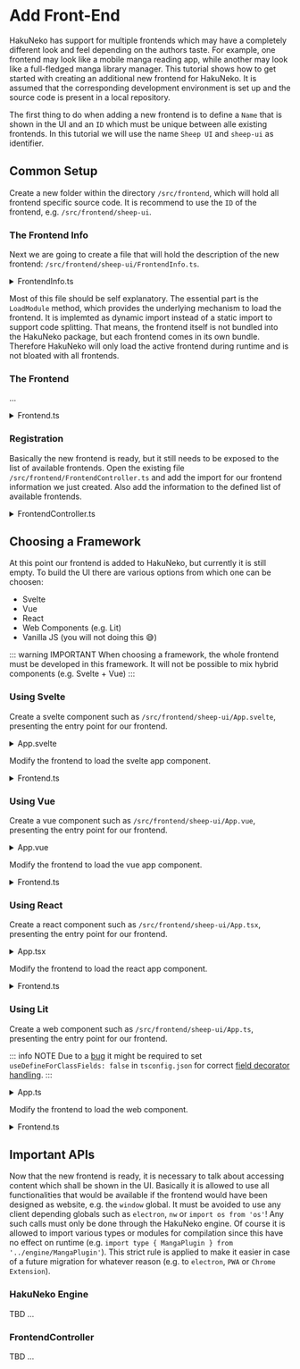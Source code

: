 # Add Front-End

HakuNeko has support for multiple frontends which may have a completely different look and feel depending on the authors taste.
For example, one frontend may look like a mobile manga reading app, while another may look like a full-fledged manga library manager.
This tutorial shows how to get started with creating an additional new frontend for HakuNeko.
It is assumed that the corresponding development environment is set up and the source code is present in a local repository.

The first thing to do when adding a new frontend is to define a `Name` that is shown in the UI and an `ID` which must be unique between alle existing frontends.
In this tutorial we will use the name `Sheep UI` and `sheep-ui` as identifier.

## Common Setup

Create a new folder within the directory `/src/frontend`, which will hold all frontend specific source code.
It is recommend to use the `ID` of the frontend, e.g. `/src/frontend/sheep-ui`.

### The Frontend Info

Next we are going to create a file that will hold the description of the new frontend: `/src/frontend/sheep-ui/FrontendInfo.ts`.

<details>
<summary>FrontendInfo.ts</summary>

```typescript
import type { IFrontendInfo } from '../IFrontend';

export const Info: IFrontendInfo = {
    ID: 'sheep-ui',
    Label: 'Sheep UI',
    Description: 'A sample tutorial frontend targeting developers ...',
    Screenshots: [],
    LoadModule: async () => (await import('./Frontend')).default
};
```

</details>

Most of this file should be self explanatory.
The essential part is the `LoadModule` method, which provides the underlying mechanism to load the frontend.
It is implemted as dynamic import instead of a static import to support code splitting.
That means, the frontend itself is not bundled into the HakuNeko package, but each frontend comes in its own bundle.
Therefore HakuNeko will only load the active frontend during runtime and is not bloated with all frontends.

### The Frontend

...

<details>
<summary>Frontend.ts</summary>

```typescript
import type { IWindowController } from '../WindowController';
import type { IFrontendModule } from '../IFrontend';

class SheepUI implements IFrontendModule {
    async Render(root: HTMLElement, windowController: IWindowController): Promise<void> {
        // Mount frontend into the given root node
        root.innerHTML = `<strong>Sheep UI Frontend</strong>`;
        // Wait for frontend to be loaded and rendered
        await new Promise(resolve => setTimeout(resolve, 2500));
    }
}

export default new SheepUI();
```

</details>

### Registration

Basically the new frontend is ready, but it still needs to be exposed to the list of available frontends.
Open the existing file `/src/frontend/FrontendController.ts` and add the import for our frontend information we just created.
Also add the information to the defined list of available frontends.

<details>
<summary>FrontendController.ts</summary>

```typescript
/* some other code */
import { Info as InfoSheepUI } from './sheep-ui/FrontendInfo';
/* some other code */
const frontendList: IFrontendInfo[] = [
    /* some other code */
    InfoSheepUI
];
/* some other code */
```

</details>

## Choosing a Framework

At this point our frontend is added to HakuNeko, but currently it is still empty.
To build the UI there are various options from which one can be choosen:

- Svelte
- Vue
- React
- Web Components (e.g. Lit)
- Vanilla JS (you will not doing this 😅)

::: warning IMPORTANT
When choosing a framework, the whole frontend must be developed in this framework. It will not be possible to mix hybrid components (e.g. Svelte + Vue)
:::

### Using Svelte

Create a svelte component such as `/src/frontend/sheep-ui/App.svelte`, presenting the entry point for our frontend.

<details>
<summary>App.svelte</summary>

```svelte
<script lang="ts">
	let count: number = 0;
	function increment() {
		count++;
	}
</script>

<style>
    #container {
        height: 100%;
        padding: 2em;
        text-align: center;
        background-color: lightgrey;
    }
    button {
        padding: 0.5em;
    }
</style>

<div id="container">
    <h3>Hello Svelte Button</h3>
    <button on:click={increment}>
        Clicked {count} {count === 1 ? 'time' : 'times'}
    </button>
</div>
```

</details>

Modify the frontend to load the svelte app component.

<details>
<summary>Frontend.ts</summary>

```typescript
import type { IWindowController } from '../WindowController';
import type { IFrontendModule } from '../IFrontend';
import App from './App.svelte';

class SampleSvelte implements IFrontendModule {
    async Render(root: HTMLElement, windowController: IWindowController): Promise<void> {
        // Mount svelte app
        new App({ target: root, props: {} });
        // Wait for frontend to be loaded and rendered
        await new Promise(resolve => setTimeout(resolve, 2500));
    }
}

export default new SampleSvelte();
```

</details>

### Using Vue

Create a vue component such as `/src/frontend/sheep-ui/App.vue`, presenting the entry point for our frontend.

<details>
<summary>App.vue</summary>

```vue
<script setup lang="ts">
    import { ref } from 'vue';

    const count = ref(0);
    const increment = () => {
        count.value++;
    };
</script>

<style scoped>
    #container {
        height: 100%;
        padding: 2em;
        text-align: center;
        background-color: lightgrey;
    }
    button {
        padding: 0.5em;
    }
</style>

<template>
    <div id="container">
        <h3>Hello Vue Button</h3>
        <button @click="increment">
            Clicked {{ count }} {{ count === 1 ? 'time' : 'times' }}
        </button>
    </div>
</template>
```

</details>

Modify the frontend to load the vue app component.

<details>
<summary>Frontend.ts</summary>

```typescript
import { createApp } from 'vue';
import type { IWindowController } from '../WindowController';
import type { IFrontendModule } from '../IFrontend';
import App from './App.vue';

class SampleVue implements IFrontendModule {
    async Render(root: HTMLElement, windowController: IWindowController): Promise<void> {
        // Mount vue app
        createApp(App).mount(root);
        // Wait for frontend to be loaded and rendered
        await new Promise(resolve => setTimeout(resolve, 2500));
    }
}

export default new SampleVue();
```

</details>

### Using React

Create a react component such as `/src/frontend/sheep-ui/App.tsx`, presenting the entry point for our frontend.

<details>
<summary>App.tsx</summary>

```tsx
// TODO: Currently svelte-check transforms all .svelte components to .tsx representations to leverage typescripts tsx capabilities,
//       svelte-check also uses its own type definitions for the transformed .tsx (which are not compatible with the definitions from react)
//       See: https://github.com/sveltejs/language-tools/blob/master/packages/svelte2tsx/svelte-jsx.d.ts
//       As a result, svelte-check will report false positives when type checking real react TSX components ...
//       Further reading: https://github.com/sveltejs/language-tools/issues/1256#issuecomment-983371138
//       Temporary solution: use '--use-new-transformation' flag for svelte-check

import * as React from 'react';
import { CSSProperties, useState } from 'react';

const styles: { [key: string]: CSSProperties } = {
    container: {
        height: '100%',
        padding: '2em',
        textAlign: 'center',
        backgroundColor: 'lightgrey'
    },
    button: {
        padding: '0.5em'
    }
};

export default function App() {

    const [ count, setCount ] = useState(0);

    return (
        <div style={styles.container}>
            <h3>Hello React Button</h3>
            <button style={styles.button} onClick={() => setCount(count + 1)}>
                Clicked: {count}
            </button>
        </div>
    );
}
```

</details>

Modify the frontend to load the react app component.

<details>
<summary>Frontend.ts</summary>

```typescript
import { createElement } from 'react';
import { createRoot } from 'react-dom/client';
import type { IFrontendModule } from '../IFrontend';
//import type { IWindowController } from '../WindowController';
import App from './App';

class SampleReact implements IFrontendModule {
    async Render(root: HTMLElement/*, windowController: IWindowController*/): Promise<void> {
        const app = createElement(App as React.FunctionComponent<JSX.Element>);
        createRoot(root).render(app);
        // wait for frontend to be loaded and rendered
        await new Promise(resolve => setTimeout(resolve, 2500));
    }
}

export default new SampleReact();
```

</details>

### Using Lit

Create a web component such as `/src/frontend/sheep-ui/App.ts`, presenting the entry point for our frontend.

::: info NOTE
Due to a [bug](https://github.com/lit/lit/issues/2716) it might be required to set `useDefineForClassFields: false` in `tsconfig.json` for correct [field decorator handling](https://github.com/microsoft/TypeScript/issues/48814).
:::

<details>
<summary>App.ts</summary>

```typescript
import { LitElement, html, css } from 'lit';
import { customElement, state } from 'lit/decorators.js';

@customElement('lit-app')
export default class App extends LitElement {

    static styles = css`
        :host {
            display: block;
            height: 100%;
            background-color: lightgrey;
        }
        #container {
            padding: 2em;
            text-align: center;
        }
        button {
            padding: 0.5em;
        }
    `;

    @state()
    private count = 0;

    private increment(): void {
        this.count++;
    }

    render() {
        return html`
            <div id="container">
                <h3>Hello Lit Button</h3>
                <button @click=${this.increment}>
                    Clicked ${this.count} ${ this.count === 1 ? 'time' : 'times' }
                </button>
            </div>
        `;
    }
}
```

</details>

Modify the frontend to load the web component.

<details>
<summary>Frontend.ts</summary>

```typescript
import type { IWindowController } from '../WindowController';
import type { IFrontendModule } from '../IFrontend';
import App from './App';

class SampleLit implements IFrontendModule {
    async Render(root: HTMLElement, windowController: IWindowController): Promise<void> {
        root.appendChild(new App());
    }
}

export default new SampleLit();
```

</details>

## Important APIs

Now that the new frontend is ready, it is necessary to talk about accessing content which shall be shown in the UI.
Basically it is allowed to use all functionalities that would be available if the frontend would have been designed as website, e.g. the `window` global.
It must be avoided to use any client depending globals such as `electron`, `nw` or `import os from 'os'`!
Any such calls must only be done through the HakuNeko engine.
Of course it is allowed to import various types or modules for compilation since this have no effect on runtime (e.g. `import type { MangaPlugin } from '../engine/MangaPlugin'`).
This strict rule is applied to make it easier in case of a future migration for whatever reason (e.g. to `electron`, `PWA` or `Chrome Extension`).

### HakuNeko Engine

TBD ...

### FrontendController

TBD ...
